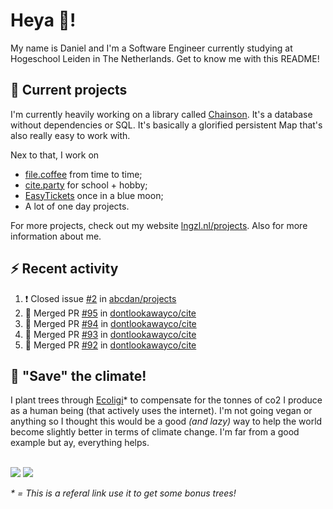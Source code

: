 # Heya 👋!

My name is Daniel and I'm a Software Engineer currently studying at Hogeschool Leiden in The Netherlands. Get to know me with this README!

## 💪 Current projects
I'm currently heavily working on a library called [Chainson](https://github.com/abcdan/chainson). It's a database without dependencies or SQL. It's basically a glorified persistent Map that's also really easy to work with.

Nex to that, I work on
- [file.coffee](https://file.coffee) from time to time;
- [cite.party](https://cite.party) for school + hobby;
- [EasyTickets](https://easytickets.xyz) once in a blue moon;
- A lot of one day projects.

For more projects, check out my website [lngzl.nl/projects](https://lngzl.nl/projects). Also for more information about me.

## ⚡ Recent activity
<!--START_SECTION:activity-->
1. ❗️ Closed issue [#2](https://github.com/abcdan/projects/issues/2) in [abcdan/projects](https://github.com/abcdan/projects)
2. 🎉 Merged PR [#95](https://github.com/dontlookawayco/cite/pull/95) in [dontlookawayco/cite](https://github.com/dontlookawayco/cite)
3. 🎉 Merged PR [#94](https://github.com/dontlookawayco/cite/pull/94) in [dontlookawayco/cite](https://github.com/dontlookawayco/cite)
4. 🎉 Merged PR [#93](https://github.com/dontlookawayco/cite/pull/93) in [dontlookawayco/cite](https://github.com/dontlookawayco/cite)
5. 🎉 Merged PR [#92](https://github.com/dontlookawayco/cite/pull/92) in [dontlookawayco/cite](https://github.com/dontlookawayco/cite)
<!--END_SECTION:activity-->

## 🌳 "Save" the climate!
I plant trees through <a href="https://ecologi.com/lngzl?r=6005cc57f70194001deaedfa">Ecoligi</a>* to compensate for the tonnes of co2 I produce as a human being (that actively uses the internet). I'm not going vegan or anything so I thought this would be a good _(and lazy)_ way to help the world become slightly better in terms of climate change. I'm far from a good example but ay, everything helps.

<br><a href="https://ecologi.com/lngzl?r=6005cc57f70194001deaedfa"><img src="https://img.shields.io/ecologi/trees/lngzl"></a> <a href="https://ecologi.com/lngzl?r=6005cc57f70194001deaedfa"><img src="https://img.shields.io/ecologi/carbon/lngzl"></a>



_\* = This is a referal link use it to get some bonus trees!_
